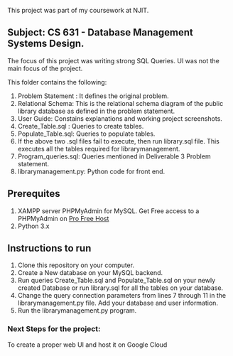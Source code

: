This project was part of my coursework at NJIT. 
## Subject: CS 631 - Database Management Systems Design. 

The focus of this project was writing strong SQL Queries. UI was not the main focus of the project. 

This folder contains the following: 

1) Problem Statement : It defines the original problem. 
2) Relational Schema: This is the relational schema diagram of the public library database as defined in the problem statement. 
3) User Guide: Constains explanations and working project screenshots. 
4) Create_Table.sql : Queries to create tables. 
5) Populate_Table.sql: Queries to populate tables. 
6) If the above two .sql files fail to execute, then run library.sql file. This executes all the tables required for librarymanagement.
7) Program_queries.sql: Queries mentioned in Deliverable 3 Problem statement. 
8) librarymanagement.py: Python code for front end. 

## Prerequites
1) XAMPP server PHPMyAdmin for MySQL. Get Free access to a PHPMyAdmin on [Pro Free Host](https://profreehost.com/)
2) Python 3.x 

## Instructions to run
1) Clone this repository on your computer. 
2) Create a New database on your MySQL backend. 
3) Run queries Create_Table.sql and Populate_Table.sql on your newly created Database or run library.sql for all the tables on your database.
4) Change the query connection parameters from lines 7 through 11 in the librarymanagement.py file. Add your database and user information. 
5) Run the librarymanagement.py program.


### Next Steps for the project: 
To create a proper web UI and host it on Google Cloud 



